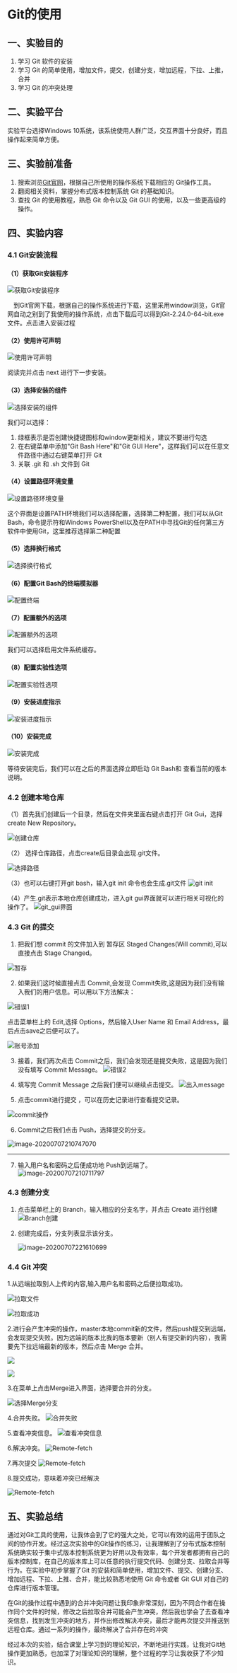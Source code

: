 # Git的使用

## 一、实验目的
1. 学习 Git 软件的安装
2. 学习 Git 的简单使用，增加文件，提交，创建分支，增加远程，下拉、上推，合并
3. 学习 Git 的冲突处理 

## 二、实验平台
 实验平台选择Windows 10系统，该系统使用人群广泛，交互界面十分良好，而且操作起来简单方便。

## 三、实验前准备
1. 搜索浏览[Git官网](https://git-scm.com/downloads)，根据自己所使用的操作系统下载相应的 Git操作工具。
2. 翻阅相关资料，掌握分布式版本控制系统 Git 的基础知识。
3. 查找 Git 的使用教程，熟悉 Git 命令以及 Git GUI 的使用，以及一些更高级的操作。

## 四、实验内容

### 4.1 Git安装流程

#### （1）获取Git安装程序

![获取Git安装程序](images/step_01.png)

 到Git官网下载，根据自己的操作系统进行下载，这里采用window浏览，Git官网自动之别到了我使用的操作系统，点击下载后可以得到Git-2.24.0-64-bit.exe文件。点击进入安装过程

####  （2）使用许可声明

![使用许可声明](images\step_02.png)

阅读完并点击 next 进行下一步安装。

####  （3）选择安装的组件

![选择安装的组件](images\step_03.png)

我们可以选择：

1. 绿框表示是否创建快捷键图标和window更新相关，建议不要进行勾选
2. 在右键菜单中添加"Git Bash Here"和"Git GUI Here"，这样我们可以在任意文件路径中通过右键菜单打开 Git
3. 关联 .git 和 .sh 文件到 Git

#### （4）设置路径环境变量

![设置路径环境变量](images\step_04.PNG)

这个界面是设置PATH环境我们可以选择配置，选择第二种配置，我们可以从Git Bash，命令提示符和Windows PowerShell以及在PATH中寻找Git的任何第三方软件中使用Git，这里推荐选择第二种配置

#### （5）选择换行格式
![选择换行格式](images\step_05.PNG)

#### （6）配置Git Bash的终端模拟器
![配置终端](images\step_06.PNG)

#### （7）配置额外的选项
![配置额外的选项](images\step_07.PNG)

我们可以选择启用文件系统缓存。

#### （8）配置实验性选项
![配置实验性选项](images\step_08.PNG)

#### （9）安装进度指示	
![安装进度指示](images\step_09.PNG)

#### （10）安装完成
![安装完成](images\step_10.PNG)

等待安装完后，我们可以在之后的界面选择立即启动 Git Bash和 查看当前的版本说明。

### 4.2 创建本地仓库
（1）首先我们创建后一个目录，然后在文件夹里面右键点击打开 Git Gui，选择create New Repository。

![创建仓库](images\Git_01.png)

（2） 选择仓库路径，点击create后目录会出现.git文件。

![选择路径](images\Git_02.png)

（3）也可以右键打开git bash，输入git init 命令也会生成.git文件
![git init](images\Git_03.png)

（4）产生.git表示本地仓库创建成功，进入git gui界面就可以进行相关可视化的操作了。
![git_gui界面](images\Git_04.png)

### 4.3 Git 的提交
1. 把我们想 commit 的文件加入到 暂存区 Staged Changes(Will commit),可以直接点击 Stage Changed。

![暂存](images\Git_05.png)

2. 如果我们这时候直接点击 Commit,会发现 Commit失败,这是因为我们没有输入我们的用户信息。可以用以下方法解决：

![错误1](images\Git_06.png)

  点击菜单栏上的 Edit,选择 Options，然后输入User Name 和 Email Address，最后点击save之后便可以了。

![账号添加](images\Git_07.png)

3. 接着，我们再次点击 Commit之后，我们会发现还是提交失败，这是因为我们没有填写 Commit Message。
    ![错误2](images\Git_08.png)

4. 填写完 Commit Message 之后我们便可以继续点击提交。
    ![出入message](images\Git_09.png)

5. 点击commit进行提交 ，可以在历史记录进行查看提交记录。

![commit操作](images\Git_10.png)

6. Commit之后我们点击 Push，选择提交的分支。

  ![image-20200707210747070](images\Git_11.png)

******

7. 输入用户名和密码之后便成功地 Push到远端了。
    ![image-20200707210711797](C:\Users\YYcoder\AppData\Roaming\Typora\typora-user-images\image-20200707210711797.png)

### 4.3 创建分支
1. 点击菜单栏上的 Branch，输入相应的分支名字，并点击 Create 进行创建
    ![Branch创建](images\Git_12.png)

2. 创建完成后，分支列表显示该分支。

   ![image-20200707221610699](E:\3117007142-陈悦演-体系结构\平时作业\实验一：Git的使用\images\Git_14.png)

### 4.4 Git 冲突
1.从远端拉取别人上传的内容,输入用户名和密码之后便拉取成功。

![拉取文件](images\gitClash_01.png)

![拉取成功](images\gitClash_02.png)

2.进行会产生冲突的操作，master本地commit新的文件，然后push提交到远端，会发现提交失败。因为远端的版本比我的版本要新（别人有提交新的内容），我需要先下拉远端最新的版本，然后点击 Merge 合并。

![](images\gitClash_03.png)

![](images\gitClash_04.png)

3.在菜单上点击Merge进入界面，选择要合并的分支。

![选择Merge分支](images\gitClash_05.png)

4.合并失败。
![合并失败](images\gitClash_06.png)

5.查看冲突信息。
![查看冲突信息](images\gitClash_07.png)

6.解决冲突。
![Remote-fetch](images\gitClash_08.png)

7.再次提交
![Remote-fetch](images\gitClash_09.png)

8.提交成功，意味着冲突已经解决

![Remote-fetch](images\gitClash_10.png)

## 五、实验总结
​	通过对Git工具的使用，让我体会到了它的强大之处，它可以有效的运用于团队之间的协作开发。经过这次实验中的Git操作的练习，让我理解到了分布式版本控制系统确实较于集中式版本控制系统更为好用以及有效率，每个开发者都拥有自己的版本控制库，在自己的版本库上可以任意的执行提交代码、创建分支、拉取合并等行为。在实验中初步掌握了Git 的安装和简单使用，增加文件、提交、创建分支、增加远程、下拉、上推、合并，能比较熟悉地使用 Git 命令或者 Git GUI 对自己的仓库进行版本管理。

​	在Git的操作过程中遇到的合并冲突问题让我印象非常深刻，因为不同合作者在操作同个文件的时候，修改之后拉取合并可能会产生冲突，然后我也学会了去查看冲突信息，找到发生冲突的地方，并作出修改解决冲突，最后才能再次提交并推送到远程仓库。通过一系列的操作，最终解决了合并存在的冲突

​	经过本次的实验，结合课堂上学习到的理论知识，不断地进行实践，让我对Git地操作更加熟悉，也加深了对理论知识的理解，整个过程的学习让我收获了不少知识。